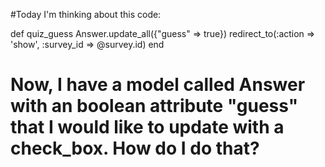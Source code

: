 #Today I'm thinking about this code:

  def quiz_guess
    Answer.update_all({"guess" => true})
      redirect_to(:action => 'show', :survey_id => @survey.id)
  end
  
  # Now, I have a model called Answer with an boolean attribute "guess" that I would like to update with a check_box. How do I do that?
